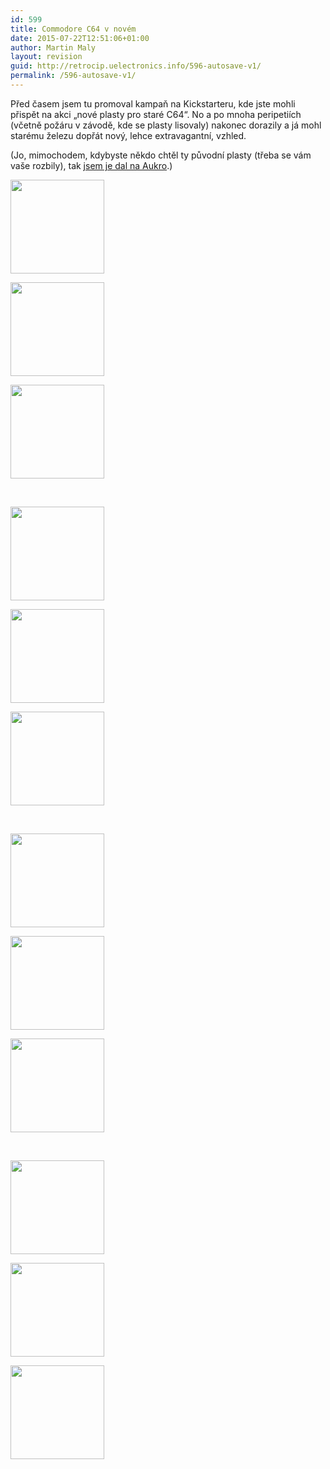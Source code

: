 ```yaml
---
id: 599
title: Commodore C64 v novém
date: 2015-07-22T12:51:06+01:00
author: Martin Maly
layout: revision
guid: http://retrocip.uelectronics.info/596-autosave-v1/
permalink: /596-autosave-v1/
---
```

Před časem jsem tu promoval kampaň na Kickstarteru, kde jste mohli přispět na akci &#8222;nové plasty pro staré C64&#8220;. No a po mnoha peripetiích (včetně požáru v závodě, kde se plasty lisovaly) nakonec dorazily a já mohl starému železu dopřát nový, lehce extravagantní, vzhled.

<!--more-->

(Jo, mimochodem, kdybyste někdo chtěl ty původní plasty (třeba se vám vaše rozbily), tak [jsem je dal na Aukro](http://aukro.cz/plasty-pro-commodore-c64c-sada-1-i5560524068.html).)

<div id='gallery-33' class='gallery galleryid-599 gallery-columns-3 gallery-size-thumbnail gallery1'>
  <dl class="gallery-item">
    <dt class="gallery-icon">
      <a href="http://retrocip.cz/wp-content/uploads/sites/6/2015/07/IMG_20150722_095337.jpg" title="" class="highslide" onclick="return hs.expand(this,{captionId:'caption584'})"><img src="http://retrocip.cz/wp-content/uploads/sites/6/2015/07/IMG_20150722_095337-150x150.jpg" width="150" height="150" alt="" /></a>
    </dt>
  </dl>
  
  <dl class="gallery-item">
    <dt class="gallery-icon">
      <a href="http://retrocip.cz/wp-content/uploads/sites/6/2015/07/IMG_20150722_095348.jpg" title="" class="highslide" onclick="return hs.expand(this,{captionId:'caption585'})"><img src="http://retrocip.cz/wp-content/uploads/sites/6/2015/07/IMG_20150722_095348-150x150.jpg" width="150" height="150" alt="" /></a>
    </dt>
  </dl>
  
  <dl class="gallery-item">
    <dt class="gallery-icon">
      <a href="http://retrocip.cz/wp-content/uploads/sites/6/2015/07/IMG_20150722_095414.jpg" title="" class="highslide" onclick="return hs.expand(this,{captionId:'caption587'})"><img src="http://retrocip.cz/wp-content/uploads/sites/6/2015/07/IMG_20150722_095414-150x150.jpg" width="150" height="150" alt="" /></a>
    </dt>
  </dl>
  
  <br style="clear: both" />
  
  <dl class="gallery-item">
    <dt class="gallery-icon">
      <a href="http://retrocip.cz/wp-content/uploads/sites/6/2015/07/IMG_20150722_095354.jpg" title="" class="highslide" onclick="return hs.expand(this,{captionId:'caption586'})"><img src="http://retrocip.cz/wp-content/uploads/sites/6/2015/07/IMG_20150722_095354-150x150.jpg" width="150" height="150" alt="" /></a>
    </dt>
  </dl>
  
  <dl class="gallery-item">
    <dt class="gallery-icon">
      <a href="http://retrocip.cz/wp-content/uploads/sites/6/2015/07/IMG_20150722_095601.jpg" title="" class="highslide" onclick="return hs.expand(this,{captionId:'caption595'})"><img src="http://retrocip.cz/wp-content/uploads/sites/6/2015/07/IMG_20150722_095601-150x150.jpg" width="150" height="150" alt="" /></a>
    </dt>
  </dl>
  
  <dl class="gallery-item">
    <dt class="gallery-icon">
      <a href="http://retrocip.cz/wp-content/uploads/sites/6/2015/07/IMG_20150722_095554.jpg" title="" class="highslide" onclick="return hs.expand(this,{captionId:'caption594'})"><img src="http://retrocip.cz/wp-content/uploads/sites/6/2015/07/IMG_20150722_095554-150x150.jpg" width="150" height="150" alt="" /></a>
    </dt>
  </dl>
  
  <br style="clear: both" />
  
  <dl class="gallery-item">
    <dt class="gallery-icon">
      <a href="http://retrocip.cz/wp-content/uploads/sites/6/2015/07/IMG_20150722_095539.jpg" title="" class="highslide" onclick="return hs.expand(this,{captionId:'caption593'})"><img src="http://retrocip.cz/wp-content/uploads/sites/6/2015/07/IMG_20150722_095539-150x150.jpg" width="150" height="150" alt="" /></a>
    </dt>
  </dl>
  
  <dl class="gallery-item">
    <dt class="gallery-icon">
      <a href="http://retrocip.cz/wp-content/uploads/sites/6/2015/07/IMG_20150722_095521.jpg" title="" class="highslide" onclick="return hs.expand(this,{captionId:'caption592'})"><img src="http://retrocip.cz/wp-content/uploads/sites/6/2015/07/IMG_20150722_095521-150x150.jpg" width="150" height="150" alt="" /></a>
    </dt>
  </dl>
  
  <dl class="gallery-item">
    <dt class="gallery-icon">
      <a href="http://retrocip.cz/wp-content/uploads/sites/6/2015/07/IMG_20150722_095502.jpg" title="" class="highslide" onclick="return hs.expand(this,{captionId:'caption591'})"><img src="http://retrocip.cz/wp-content/uploads/sites/6/2015/07/IMG_20150722_095502-150x150.jpg" width="150" height="150" alt="" /></a>
    </dt>
  </dl>
  
  <br style="clear: both" />
  
  <dl class="gallery-item">
    <dt class="gallery-icon">
      <a href="http://retrocip.cz/wp-content/uploads/sites/6/2015/07/IMG_20150722_095442.jpg" title="" class="highslide" onclick="return hs.expand(this,{captionId:'caption590'})"><img src="http://retrocip.cz/wp-content/uploads/sites/6/2015/07/IMG_20150722_095442-150x150.jpg" width="150" height="150" alt="" /></a>
    </dt>
  </dl>
  
  <dl class="gallery-item">
    <dt class="gallery-icon">
      <a href="http://retrocip.cz/wp-content/uploads/sites/6/2015/07/IMG_20150722_095432.jpg" title="" class="highslide" onclick="return hs.expand(this,{captionId:'caption589'})"><img src="http://retrocip.cz/wp-content/uploads/sites/6/2015/07/IMG_20150722_095432-150x150.jpg" width="150" height="150" alt="" /></a>
    </dt>
  </dl>
  
  <dl class="gallery-item">
    <dt class="gallery-icon">
      <a href="http://retrocip.cz/wp-content/uploads/sites/6/2015/07/IMG_20150722_095425.jpg" title="" class="highslide" onclick="return hs.expand(this,{captionId:'caption588'})"><img src="http://retrocip.cz/wp-content/uploads/sites/6/2015/07/IMG_20150722_095425-150x150.jpg" width="150" height="150" alt="" /></a>
    </dt>
  </dl>
  
  <br style="clear: both" />
</div>